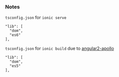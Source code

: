 ### Notes

`tsconfig.json` for `ionic serve`

    "lib": [
      "dom",
      "es6"
    ],

`tsconfig.json` for `ionic build` due to [angular2-apollo](http://dev.apollodata.com/angular2/initialization.html#typescript-es2015)

    "lib": [
      "dom",
      "es5"
    ],